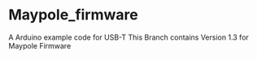 # Maypole_firmware
A Arduino example code for USB-T
This Branch contains Version 1.3 for Maypole Firmware
